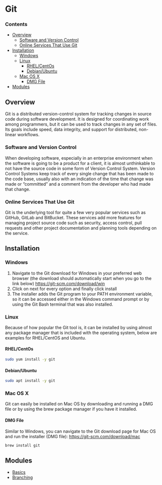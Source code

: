 # Git
<!--TOC_START-->
### Contents
- [Overview](#overview)
	- [Software and Version Control](#software-and-version-control)
	- [Online Services That Use Git](#online-services-that-use-git)
- [Installation](#installation)
	- [Windows](#windows)
	- [Linux](#linux)
		- [RHEL/CentOs](#rhelcentos)
		- [Debian/Ubuntu](#debianubuntu)
	- [Mac OS X](#mac-os-x)
		- [DMG File](#dmg-file)
- [Modules](#modules)

<!--TOC_END-->
## Overview
Git is a distributed version-control system for tracking changes in source code during software development.
It is designed for coordinating work among programmers, but it can be used to track changes in any set of files.
Its goals include speed, data integrity, and support for distributed, non-linear workflows.
### Software and Version Control
When developing software, especially in an enterprise environment when the software is going to be a product for a client, it is almost unthinkable to not have the source code in some form of Version Control System.
Version Control Systems keep track of every single change that has been made to the code base, usually also with an indication of the time that change was made or “committed” and a comment from the developer who had made that change.
### Online Services That Use Git
Git is the underlying tool for quite a few very popular services such as GitHub, GitLab and BitBucket.
These services add more features for managing project source code such as security, access control, pull requests and other project documentation and planning tools depending on the service.
## Installation
### Windows
1. Navigate to the Git download for Windows in your preferred web browser (the download should automatically start when you go to the link below)
https://git-scm.com/download/win
2. Click on next for every option and finally click install
3. The installer adds the Git program to your PATH environment variable, so it can be accessed either in the Windows command prompt or by using the Git Bash terminal that was also installed.
### Linux
Because of how popular the Git tool is, it can be installed by using almost any package manager that is included with the operating system, below are examples for RHEL/CentOS and Ubuntu.
#### RHEL/CentOs
```bash
sudo yum install -y git
```
#### Debian/Ubuntu
```bash
sudo apt install -y git
```
### Mac OS X
Git can easily  be installed on Mac OS by downloading and running a DMG file or by using the brew package manager if you have it installed.
#### DMG File
Similar to Windows, you can navigate to the Git download page for Mac OS and run the installer (DMG file): https://git-scm.com/download/mac
```bash
brew install git
```






























<!--MODULES_START-->
## Modules
- [Basics](./modules/basics)
- [Branching](./modules/branching)
<!--MODULES_END-->
